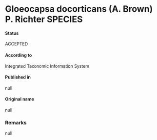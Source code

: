 # Gloeocapsa docorticans (A. Brown) P. Richter SPECIES

#### Status
ACCEPTED

#### According to
Integrated Taxonomic Information System

#### Published in
null

#### Original name
null

### Remarks
null